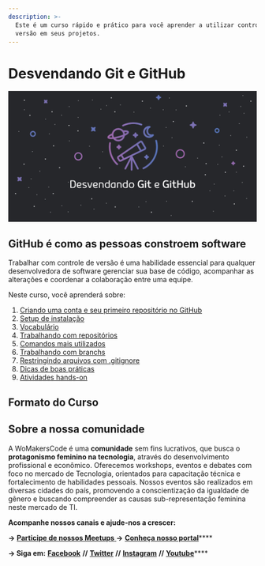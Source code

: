 ```yaml
---
description: >-
  Este é um curso rápido e prático para você aprender a utilizar controle de
  versão em seus projetos.
---
```


# Desvendando Git e GitHub

![](.gitbook/assets/screen-shot-2018-09-22-at-20.22.57.png)

##  **GitHub** é como as pessoas constroem software

Trabalhar com controle de versão é uma habilidade essencial para qualquer desenvolvedora de software gerenciar sua base de código, acompanhar as alterações e coordenar a colaboração entre uma equipe.

Neste curso, você aprenderá sobre:

1. [Criando uma conta e seu primeiro repositório no GitHub](git-e-github/setup.md)
2. [Setup de instalação](git-e-github/setup-de-instalacao.md)
3. [Vocabulário](git-e-github/conceitos-e-vocabulario-do-git.md)
4. [Trabalhando com repositórios](ciclo-de-vida-basico/criando-um-repositorio.md)
5. [Comandos mais utilizados](ciclo-de-vida-basico/comandos-mais-utilizados.md)
6. [Trabalhando com branchs](ciclo-de-vida-basico/trabalhando-com-branchs.md)
7. [Restringindo arquivos com .gitignore](ciclo-de-vida-basico/o-que-e-o-.gitignore.md)
8. [Dicas de boas práticas](dicas-boas-praticas/dicas-de-boas-praticas.md)
9. [Atividades hands-on](ciclo-de-vida-basico/hands-on-1.md)

## **Formato do Curso**

## **Sobre a nossa comunidade**

A WoMakersCode é uma **comunidade** sem fins lucrativos, que busca o **protagonismo feminino na tecnologia**, através do desenvolvimento profissional e econômico. Oferecemos workshops, eventos e debates com foco no mercado de Tecnologia, orientados para capacitação técnica e fortalecimento de habilidades pessoais. Nossos eventos são realizados em diversas cidades do país, promovendo a conscientização da igualdade de gênero e buscando compreender as causas sub-representação feminina neste mercado de TI.

**Acompanhe nossos canais e ajude-nos a crescer:**

**→** [**Participe de nossos Meetups** ](https://www.meetup.com/pt-BR/WoMakersCode/) **→** [**Conheça nosso portal**](http://womakerscode.org/)\*\*\*\*

**→ Siga em:** [**Facebook**](https://www.facebook.com/womakerscode/) **//** [**Twitter**](https://twitter.com/womakerscode) **//** [**Instagram**](https://www.instagram.com/womakersgram/) **//** [**Youtube**](https://www.youtube.com/womakerscode)\*\*\*\*

